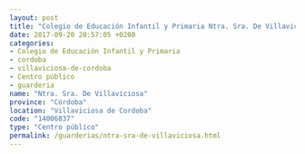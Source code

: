 ```yaml
---
layout: post
title: "Colegio de Educación Infantil y Primaria Ntra. Sra. De Villaviciosa"
date: 2017-09-20 20:57:05 +0200
categories:
- Colegio de Educación Infantil y Primaria
- cordoba
- villaviciosa-de-cordoba
- Centro público
- guarderia
name: "Ntra. Sra. De Villaviciosa"
province: "Córdoba"
location: "Villaviciosa de Cordoba"
code: "14006837"
type: "Centro público"
permalink: /guarderias/ntra-sra-de-villaviciosa.html
---
```

